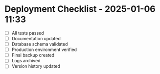 # Deployment Checklist - 2025-01-06 11:33

- [ ] All tests passed
- [ ] Documentation updated
- [ ] Database schema validated
- [ ] Production environment verified
- [ ] Final backup created
- [ ] Logs archived
- [ ] Version history updated
